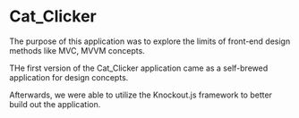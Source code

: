 # Cat_Clicker

The purpose of this application was to explore the limits of front-end design methods like MVC, MVVM concepts.

THe first version of the Cat_Clicker application came as a self-brewed application for design concepts.

Afterwards, we were able to utilize the Knockout.js framework to better build out the application.
